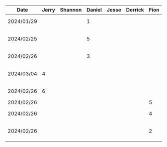 | Date       | Jerry | Shannon | Daniel | Jesse | Derrick | Fion | Task                        |
|------------|-------|---------|--------|-------|---------|------|-----------------------------|
| 2024/01/29 |       |         | 1      |       |         |      | initial project setup       |
| 2024/02/25 |       |         | 5      |       |         |      | trip configuration frontend |
| 2024/02/26 |       |         | 3      |       |         |      | account creation frontend   |
| 2024/03/04 | 4     |         |        |       |         |      | code management frontend    |
| 2024/02/26 | 6     |         |        |       |         |      | linking pages together      |
| 2024/02/26 |       |         |        |       |         | 5    | login frontend              |
| 2024/02/26 |       |         |        |       |         | 4    | create/join trip frontend   |
| 2024/02/26 |       |         |        |       |         | 2    | figma design+imported theme |